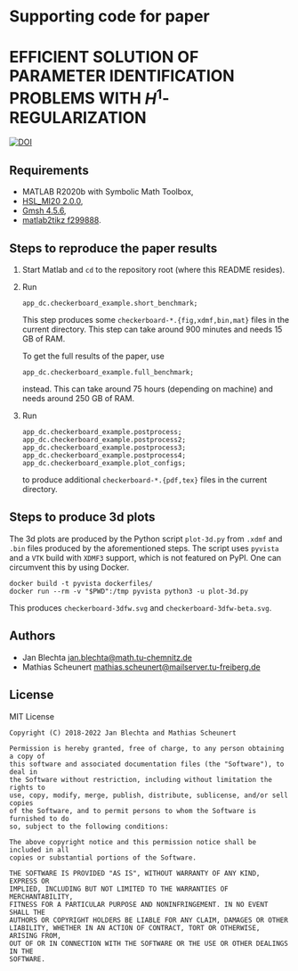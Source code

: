 # Supporting code for paper #
# EFFICIENT SOLUTION OF PARAMETER IDENTIFICATION PROBLEMS WITH $H^1$-REGULARIZATION #

[![DOI](https://zenodo.org/badge/DOI/10.5281/zenodo.6521320.svg)](https://doi.org/10.5281/zenodo.6521320)


## Requirements ##

* MATLAB R2020b with Symbolic Math Toolbox,
* [HSL_MI20 2.0.0](https://www.hsl.rl.ac.uk/packages/hsl_mi20.html),
* [Gmsh 4.5.6](https://gmsh.info),
* [matlab2tikz f299888](https://github.com/matlab2tikz/matlab2tikz/tree/f299888fc381a6976009678a7dc00e6fe6872bd2).


## Steps to reproduce the paper results ##

1. Start Matlab and `cd` to the repository root
   (where this README resides).
2. Run
   ```
   app_dc.checkerboard_example.short_benchmark;
   ```
   This step produces some `checkerboard-*.{fig,xdmf,bin,mat}`
   files in the current directory.
   This step can take around 900 minutes and needs 15 GB of RAM.

   To get the full results of the paper, use
   ```
   app_dc.checkerboard_example.full_benchmark;
   ```
   instead. This can take around 75 hours (depending on machine)
   and needs around 250 GB of RAM.
3. Run
   ```
   app_dc.checkerboard_example.postprocess;
   app_dc.checkerboard_example.postprocess2;
   app_dc.checkerboard_example.postprocess3;
   app_dc.checkerboard_example.postprocess4;
   app_dc.checkerboard_example.plot_configs;
   ```
   to produce additional
   `checkerboard-*.{pdf,tex}` files in
   the current directory.


## Steps to produce 3d plots ##

The 3d plots are produced by the Python script `plot-3d.py`
from `.xdmf` and `.bin` files produced by the aforementioned
steps. The script uses `pyvista` and a `VTK` build with `XDMF3`
support, which is not featured on PyPI. One can circumvent this
by using Docker.
```
docker build -t pyvista dockerfiles/
docker run --rm -v "$PWD":/tmp pyvista python3 -u plot-3d.py
```
This produces `checkerboard-3dfw.svg` and
`checkerboard-3dfw-beta.svg`.


## Authors ##

* Jan Blechta <jan.blechta@math.tu-chemnitz.de>
* Mathias Scheunert <mathias.scheunert@mailserver.tu-freiberg.de>


## License ##

MIT License
```
Copyright (C) 2018-2022 Jan Blechta and Mathias Scheunert

Permission is hereby granted, free of charge, to any person obtaining a copy of
this software and associated documentation files (the "Software"), to deal in
the Software without restriction, including without limitation the rights to
use, copy, modify, merge, publish, distribute, sublicense, and/or sell copies
of the Software, and to permit persons to whom the Software is furnished to do
so, subject to the following conditions:

The above copyright notice and this permission notice shall be included in all
copies or substantial portions of the Software.

THE SOFTWARE IS PROVIDED "AS IS", WITHOUT WARRANTY OF ANY KIND, EXPRESS OR
IMPLIED, INCLUDING BUT NOT LIMITED TO THE WARRANTIES OF MERCHANTABILITY,
FITNESS FOR A PARTICULAR PURPOSE AND NONINFRINGEMENT. IN NO EVENT SHALL THE
AUTHORS OR COPYRIGHT HOLDERS BE LIABLE FOR ANY CLAIM, DAMAGES OR OTHER
LIABILITY, WHETHER IN AN ACTION OF CONTRACT, TORT OR OTHERWISE, ARISING FROM,
OUT OF OR IN CONNECTION WITH THE SOFTWARE OR THE USE OR OTHER DEALINGS IN THE
SOFTWARE.
```

